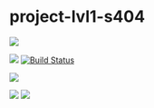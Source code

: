 # project-lvl1-s404
<a href="https://codeclimate.com/github/EvgeniyaII/project-lvl1-s404/maintainability"><img src="https://api.codeclimate.com/v1/badges/a4e334d461c7f52c117b/maintainability" /></a>

<a href="https://codeclimate.com/github/EvgeniyaII/project-lvl1-s404/test_coverage"><img src="https://api.codeclimate.com/v1/badges/a4e334d461c7f52c117b/test_coverage" /></a>
[![Build Status](https://travis-ci.com/EvgeniyaII/project-lvl1-s404.svg?branch=master)](https://travis-ci.com/EvgeniyaII/project-lvl1-s404)

<a href="https://asciinema.org/a/gI6BHLLCIHx8rG88IWFTFjOtt" target="_blank"><img src="https://asciinema.org/a/gI6BHLLCIHx8rG88IWFTFjOtt.svg" /></a>

<a href="https://asciinema.org/a/DRo17ZswmmLQ9D7tMZY8ojjIW" target="_blank"><img src="https://asciinema.org/a/DRo17ZswmmLQ9D7tMZY8ojjIW.svg" /></a>
<a href="https://asciinema.org/a/bDtwK8qLooB17PNOK5NQZel0J" target="_blank"><img src="https://asciinema.org/a/bDtwK8qLooB17PNOK5NQZel0J.svg" /></a>
